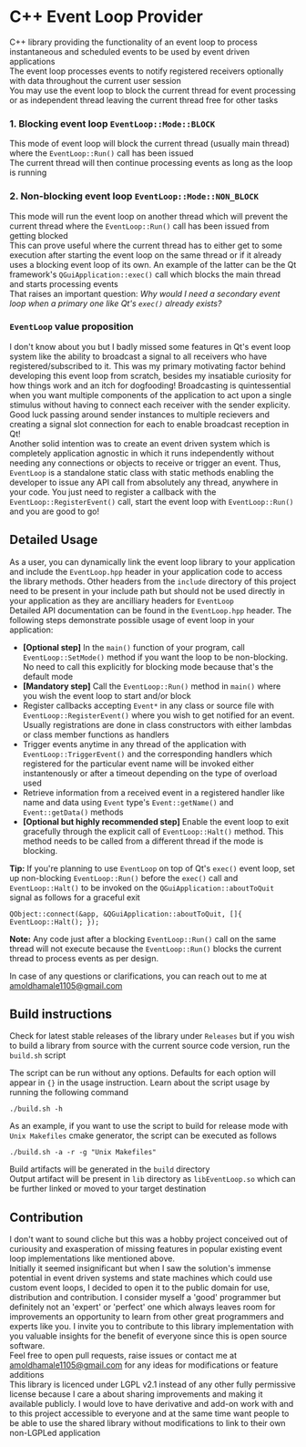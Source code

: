 # C++ Event Loop Provider
C++ library providing the functionality of an event loop to process instantaneous and scheduled events to be used by event driven applications  
The event loop processes events to notify registered receivers optionally with data throughout the current user session   
You may use the event loop to block the current thread for event processing or as independent thread leaving the current thread free for other tasks  

### 1. Blocking event loop `EventLoop::Mode::BLOCK`
This mode of event loop will block the current thread (usually main thread) where the `EventLoop::Run()` call has been issued  
The current thread will then continue processing events as long as the loop is running   

### 2. Non-blocking event loop `EventLoop::Mode::NON_BLOCK`
This mode will run the event loop on another thread which will prevent the current thread where the `EventLoop::Run()` call has been issued from getting blocked  
This can prove useful where the current thread has to either get to some execution after starting the event loop on the same thread or if it already uses a blocking event loop of its own. An example of the latter can be the Qt framework's `QGuiApplication::exec()` call which blocks the main thread and starts processing events  
That raises an important question: *Why would I need a secondary event loop when a primary one like Qt's `exec()` already exists?*

### `EventLoop` value proposition 
I don't know about you but I badly missed some features in Qt's event loop system like the ability to broadcast a signal to all receivers who have registered/subscribed to it. This was my primary motivating factor behind developing this event loop from scratch, besides my insatiable curiosity for how things work and an itch for dogfooding!
Broadcasting is quintessential when you want multiple components of the application to act upon a single stimulus without having to connect each receiver with the sender explicity. Good luck passing around sender instances to multiple recievers and creating a signal slot connection for each to enable broadcast reception in Qt!    
Another solid intention was to create an event driven system which is completely application agnostic in which it runs independently without needing any connections or objects to receive or trigger an event. Thus, `EventLoop` is a standalone static class with static methods enabling the developer to issue any API call from absolutely any thread, anywhere in your code. You just need to register a callback with the `EventLoop::RegisterEvent()` call, start the event loop with `EventLoop::Run()` and you are good to go!

## Detailed Usage
As a user, you can dynamically link the event loop library to your application and include the `EventLoop.hpp` header in your application code to access the library methods. Other headers from the `include` directory of this project need to be present in your include path but should not be used directly in your application as they are ancilliary headers for `EventLoop`  
Detailed API documentation can be found in the `EventLoop.hpp` header. The following steps demonstrate possible usage of event loop in your application:  
- **[Optional step]** In the `main()` function of your program, call `EventLoop::SetMode()` method if you want the loop to be non-blocking. No need to call this explicitly for blocking mode because that's the default mode  
- **[Mandatory step]** Call the `EventLoop::Run()` method in `main()` where you wish the event loop to start and/or block  
- Register callbacks accepting `Event*` in any class or source file with `EventLoop::RegisterEvent()` where you wish to get notified for an event. Usually registrations are done in class constructors with either lambdas or class member functions as handlers  
- Trigger events anytime in any thread of the application with `EventLoop::TriggerEvent()` and the corresponding handlers which registered for the particular event name will be invoked either instantenously or after a timeout depending on the type of overload used  
- Retrieve information from a received event in a registered handler like name and data using `Event` type's `Event::getName()` and `Event::getData()` methods  
- **[Optional but highly recommended step]** Enable the event loop to exit gracefully through the explicit call of `EventLoop::Halt()` method. This method needs to be called from a different thread if the mode is blocking.  

**Tip:** If you're planning to use `EventLoop` on top of Qt's `exec()` event loop, set up non-blocking `EventLoop::Run()` before the `exec()` call and `EventLoop::Halt()` to be invoked on the `QGuiApplication::aboutToQuit` signal as follows for a graceful exit
```
QObject::connect(&app, &QGuiApplication::aboutToQuit, []{ EventLoop::Halt(); });
```
**Note:** Any code just after a blocking `EventLoop::Run()` call on the same thread will not execute because the `EventLoop::Run()` blocks the current thread to process events as per design.  

In case of any questions or clarifications, you can reach out to me at amoldhamale1105@gmail.com  

## Build instructions
Check for latest stable releases of the library under `Releases` but if you wish to build a library from source with the current source code version, run the `build.sh` script  

The script can be run without any options. Defaults for each option will appear in `{}` in the usage instruction. Learn about the script usage by running the following command
```
./build.sh -h
```
As an example, if you want to use the script to build for release mode with `Unix Makefiles` cmake generator, the script can be executed as follows
```
./build.sh -a -r -g "Unix Makefiles"
```
Build artifacts will be generated in the `build` directory  
Output artifact will be present in `lib` directory as `libEventLoop.so` which can be further linked or moved to your target destination  

## Contribution
I don't want to sound cliche but this was a hobby project conceived out of curiousity and exasperation of missing features in popular existing event loop implementations like mentioned above.  
Initially it seemed insignificant but when I saw the solution's immense potential in event driven systems and state machines which could use custom event loops, I decided to open it to the public domain for use, distribution and contribution. I consider myself a 'good' programmer but definitely not an 'expert' or 'perfect' one which always leaves room for improvements an opportunity to learn from other great programmers and experts like you. I invite you to contribute to this library implementation with you valuable insights for the benefit of everyone since this is open source software.  
Feel free to open pull requests, raise issues or contact me at amoldhamale1105@gmail.com for any ideas for modifications or feature additions  
This library is licenced under LGPL v2.1 instead of any other fully permissive license because I care a about sharing improvements and making it available publicly. I would love to have derivative and add-on work with and to this project accessible to everyone and at the same time want people to be able to use the shared library without modifications to link to their own non-LGPLed application  